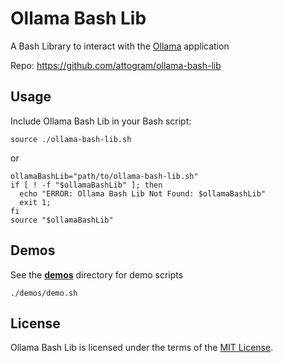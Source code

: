# Ollama Bash Lib

A Bash Library to interact with the [Ollama](https://github.com/ollama/ollama) application

Repo: https://github.com/attogram/ollama-bash-lib

## Usage

Include Ollama Bash Lib in your Bash script:

```
source ./ollama-bash-lib.sh
```
or
```
ollamaBashLib="path/to/ollama-bash-lib.sh"
if [ ! -f "$ollamaBashLib" ]; then
  echo "ERROR: Ollama Bash Lib Not Found: $ollamaBashLib"
  exit 1;
fi
source "$ollamaBashLib"
```

## Demos

See the **[demos](demos)** directory for demo scripts

```
./demos/demo.sh
```

## License

Ollama Bash Lib is licensed under the terms of the [MIT License](LICENSE).

